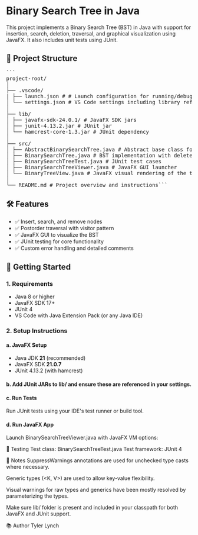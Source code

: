 # Binary Search Tree in Java

This project implements a Binary Search Tree (BST) in Java with support for insertion, search, deletion, traversal, and graphical visualization using JavaFX. It also includes unit tests using JUnit.

## 📁 Project Structure

<pre>```
project-root/
│
├── .vscode/
| ├── launch.json # # Launch configuration for running/debugging
│ └── settings.json # VS Code settings including library references
│
├── lib/
│ ├── javafx-sdk-24.0.1/ # JavaFX SDK jars
│ ├── junit-4.13.2.jar # JUnit jar
│ └── hamcrest-core-1.3.jar # JUnit dependency
│
├── src/
│ ├── AbstractBinarySearchTree.java # Abstract base class for BST
│ ├── BinarySearchTree.java # BST implementation with delete
│ ├── BinarySearchTreeTest.java # JUnit test cases
│ ├── BinarySearchTreeViewer.java # JavaFX GUI launcher
│ └── BinaryTreeView.java # JavaFX visual rendering of the tree
│
└── README.md # Project overview and instructions```
</pre>
  
## 🛠️ Features

- ✅ Insert, search, and remove nodes
- ✅ Postorder traversal with visitor pattern
- ✅ JavaFX GUI to visualize the BST
- ✅ JUnit testing for core functionality
- ✅ Custom error handling and detailed comments

## 🚀 Getting Started

### 1. Requirements

- Java 8 or higher
- JavaFX SDK 17+
- JUnit 4
- VS Code with Java Extension Pack (or any Java IDE)

### 2. Setup Instructions

#### a. JavaFX Setup

- Java JDK **21** (recommended)
- JavaFX SDK **21.0.7**
- JUnit 4.13.2 (with hamcrest)

#### b. Add JUnit JARs to lib/ and ensure these are referenced in your settings.

#### c. Run Tests
Run JUnit tests using your IDE's test runner or build tool.

#### d. Run JavaFX App
Launch BinarySearchTreeViewer.java with JavaFX VM options:

🧪 Testing
Test class: BinarySearchTreeTest.java
Test framework: JUnit 4

🧾 Notes
SuppressWarnings annotations are used for unchecked type casts where necessary.

Generic types (<K, V>) are used to allow key-value flexibility.

Visual warnings for raw types and generics have been mostly resolved by parameterizing the types.

Make sure lib/ folder is present and included in your classpath for both JavaFX and JUnit support.

📚 Author
Tyler Lynch
